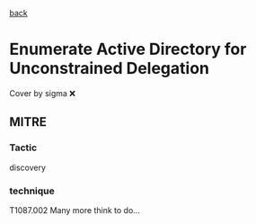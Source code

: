 [back](../index.md)
# Enumerate Active Directory for Unconstrained Delegation
Cover by sigma :x: 
## MITRE
### Tactic
discovery
### technique
T1087.002
Many more think to do...